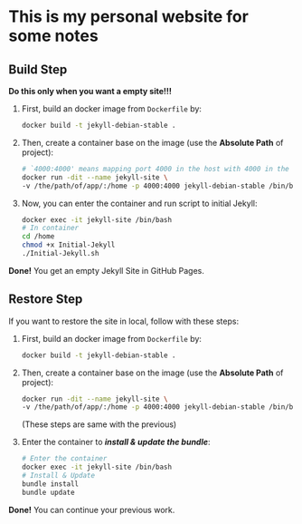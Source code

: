 # This is my personal website for some notes

## Build Step

**Do this only when you want a empty site!!!**

1. First, build an docker image from `Dockerfile` by:

    ```Bash
    docker build -t jekyll-debian-stable .
    ```

2. Then, create a container base on the image (use the **Absolute Path** of project):

    ```Bash
    # `4000:4000' means mapping port 4000 in the host with 4000 in the container
    docker run -dit --name jekyll-site \
    -v /the/path/of/app/:/home -p 4000:4000 jekyll-debian-stable /bin/bash
    ```

3. Now, you can enter the container and run script to initial Jekyll:

    ```Bash
    docker exec -it jekyll-site /bin/bash
    # In container
    cd /home
    chmod +x Initial-Jekyll
    ./Initial-Jekyll.sh
    ```

**Done!** You get an empty Jekyll Site in GitHub Pages.

## Restore Step

If you want to restore the site in local, follow with these steps:

1. First, build an docker image from `Dockerfile` by:

    ```Bash
    docker build -t jekyll-debian-stable .

2. Then, create a container base on the image (use the **Absolute Path** of project):

    ```Bash
    docker run -dit --name jekyll-site \
    -v /the/path/of/app/:/home -p 4000:4000 jekyll-debian-stable /bin/bash
    ```

    (These steps are same with the previous)
3. Enter the container to ***install & update the bundle***:

    ```Bash
    # Enter the container
    docker exec -it jekyll-site /bin/bash
    # Install & Update
    bundle install
    bundle update
    ```

**Done!** You can continue your previous work.
